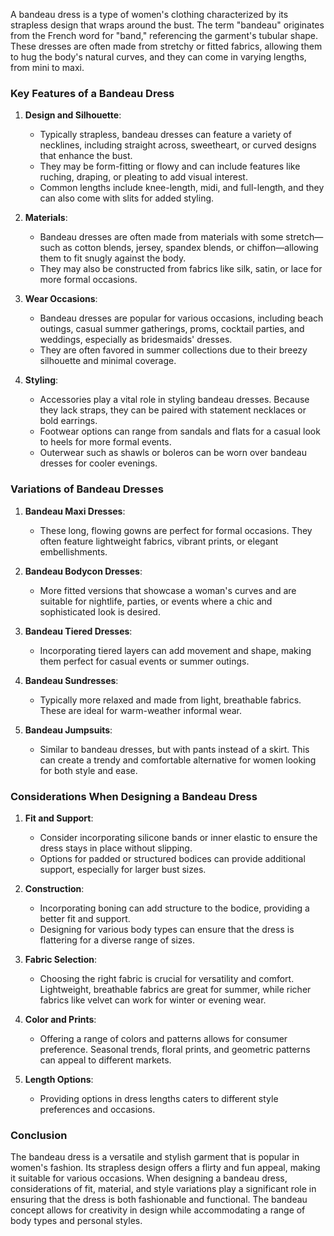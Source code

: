 A bandeau dress is a type of women's clothing characterized by its strapless design that wraps around the bust. The term "bandeau" originates from the French word for "band," referencing the garment's tubular shape. These dresses are often made from stretchy or fitted fabrics, allowing them to hug the body's natural curves, and they can come in varying lengths, from mini to maxi.

### Key Features of a Bandeau Dress

1. **Design and Silhouette**:
   - Typically strapless, bandeau dresses can feature a variety of necklines, including straight across, sweetheart, or curved designs that enhance the bust.
   - They may be form-fitting or flowy and can include features like ruching, draping, or pleating to add visual interest.
   - Common lengths include knee-length, midi, and full-length, and they can also come with slits for added styling.

2. **Materials**:
   - Bandeau dresses are often made from materials with some stretch—such as cotton blends, jersey, spandex blends, or chiffon—allowing them to fit snugly against the body.
   - They may also be constructed from fabrics like silk, satin, or lace for more formal occasions.

3. **Wear Occasions**:
   - Bandeau dresses are popular for various occasions, including beach outings, casual summer gatherings, proms, cocktail parties, and weddings, especially as bridesmaids' dresses.
   - They are often favored in summer collections due to their breezy silhouette and minimal coverage.

4. **Styling**:
   - Accessories play a vital role in styling bandeau dresses. Because they lack straps, they can be paired with statement necklaces or bold earrings.
   - Footwear options can range from sandals and flats for a casual look to heels for more formal events.
   - Outerwear such as shawls or boleros can be worn over bandeau dresses for cooler evenings.

### Variations of Bandeau Dresses

1. **Bandeau Maxi Dresses**:
   - These long, flowing gowns are perfect for formal occasions. They often feature lightweight fabrics, vibrant prints, or elegant embellishments.

2. **Bandeau Bodycon Dresses**:
   - More fitted versions that showcase a woman's curves and are suitable for nightlife, parties, or events where a chic and sophisticated look is desired.

3. **Bandeau Tiered Dresses**:
   - Incorporating tiered layers can add movement and shape, making them perfect for casual events or summer outings.

4. **Bandeau Sundresses**:
   - Typically more relaxed and made from light, breathable fabrics. These are ideal for warm-weather informal wear.

5. **Bandeau Jumpsuits**:
   - Similar to bandeau dresses, but with pants instead of a skirt. This can create a trendy and comfortable alternative for women looking for both style and ease.

### Considerations When Designing a Bandeau Dress

1. **Fit and Support**:
   - Consider incorporating silicone bands or inner elastic to ensure the dress stays in place without slipping.
   - Options for padded or structured bodices can provide additional support, especially for larger bust sizes.

2. **Construction**:
   - Incorporating boning can add structure to the bodice, providing a better fit and support.
   - Designing for various body types can ensure that the dress is flattering for a diverse range of sizes.

3. **Fabric Selection**:
   - Choosing the right fabric is crucial for versatility and comfort. Lightweight, breathable fabrics are great for summer, while richer fabrics like velvet can work for winter or evening wear.

4. **Color and Prints**:
   - Offering a range of colors and patterns allows for consumer preference. Seasonal trends, floral prints, and geometric patterns can appeal to different markets.

5. **Length Options**:
   - Providing options in dress lengths caters to different style preferences and occasions.

### Conclusion

The bandeau dress is a versatile and stylish garment that is popular in women's fashion. Its strapless design offers a flirty and fun appeal, making it suitable for various occasions. When designing a bandeau dress, considerations of fit, material, and style variations play a significant role in ensuring that the dress is both fashionable and functional. The bandeau concept allows for creativity in design while accommodating a range of body types and personal styles.